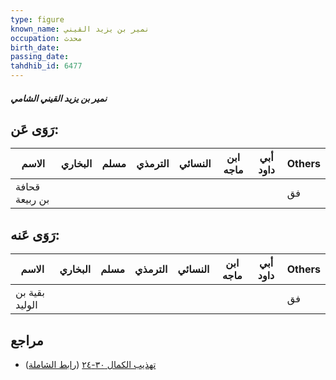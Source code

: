 ```yaml
---
type: figure
known_name: نمير بن يزيد القيني
occupation: محدث
birth_date:
passing_date:
tahdhib_id: 6477
---
```

##### نمير بن يزيد القيني الشامي

## رَوَى عَن:
| الاسم          | البخاري | مسلم | الترمذي | النسائي | ابن ماجه | أبي داود | Others |
| -------------- | ------- | ---- | ------- | ------- | -------- | -------- | ------ |
| قحافة بن ربيعة |         |      |         |         |          |          | فق     |
## رَوَى عَنه:
| الاسم          | البخاري | مسلم | الترمذي | النسائي | ابن ماجه | أبي داود | Others |
| -------------- | ------- | ---- | ------- | ------- | -------- | -------- | ------ |
| بقية بن الوليد |         |      |         |         |          |          | فق     |
## مراجع
- [تهذيب الكمال ٣٠-٢٤](obsidian://open?vault=Tahdhib-al-Kamal&file=Figures/٦٤٧٧-نمير%20بن%20يزيد%20القيني%20الشامي) ([رابط الشاملة](https://shamela.ws/book/3722/16090))